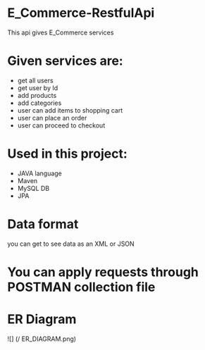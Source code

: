 # E_Commerce-RestfulApi

This api gives E_Commerce services 

# Given services are:

* get all users
* get user by Id
* add products
* add categories
* user can add items to shopping cart
* user can place an order
* user can proceed to checkout 


# Used in this project:

* JAVA language
* Maven
* MySQL DB
* JPA

# Data format

you can get to see data as an XML or JSON

# You can apply requests through POSTMAN collection file

# ER Diagram
![] (/ ER_DIAGRAM.png)
